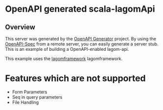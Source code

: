 # OpenAPI generated scala-lagomApi

## Overview
This server was generated by the [OpenAPI Generator](https://openapi-generator.tech) project.  By using the
[OpenAPI-Spec](https://openapis.org) from a remote server, you can easily generate a server stub.  This
is an example of building a OpenAPI-enabled lagom-api.

This example uses the [lagomframework](https://www.lagomframework.com) lagomframework.

# Features which are not supported
- Form Parameters
- Seq in query parameters
- File Handling

